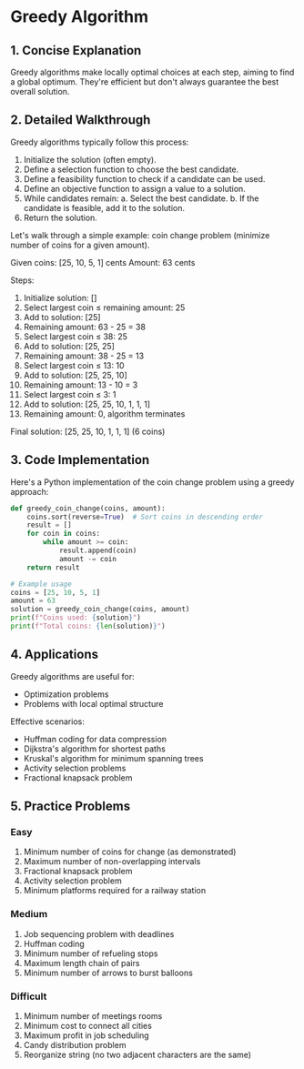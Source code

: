 # Greedy Algorithm 

## 1. Concise Explanation

Greedy algorithms make locally optimal choices at each step, aiming to find a global optimum. They're efficient but don't always guarantee the best overall solution.

## 2. Detailed Walkthrough

Greedy algorithms typically follow this process:

1. Initialize the solution (often empty).
2. Define a selection function to choose the best candidate.
3. Define a feasibility function to check if a candidate can be used.
4. Define an objective function to assign a value to a solution.
5. While candidates remain:
   a. Select the best candidate.
   b. If the candidate is feasible, add it to the solution.
6. Return the solution.

Let's walk through a simple example: coin change problem (minimize number of coins for a given amount).

Given coins: [25, 10, 5, 1] cents
Amount: 63 cents

Steps:
1. Initialize solution: []
2. Select largest coin ≤ remaining amount: 25
3. Add to solution: [25]
4. Remaining amount: 63 - 25 = 38
5. Select largest coin ≤ 38: 25
6. Add to solution: [25, 25]
7. Remaining amount: 38 - 25 = 13
8. Select largest coin ≤ 13: 10
9. Add to solution: [25, 25, 10]
10. Remaining amount: 13 - 10 = 3
11. Select largest coin ≤ 3: 1
12. Add to solution: [25, 25, 10, 1, 1, 1]
13. Remaining amount: 0, algorithm terminates

Final solution: [25, 25, 10, 1, 1, 1] (6 coins)

## 3. Code Implementation

Here's a Python implementation of the coin change problem using a greedy approach:

```python
def greedy_coin_change(coins, amount):
    coins.sort(reverse=True)  # Sort coins in descending order
    result = []
    for coin in coins:
        while amount >= coin:
            result.append(coin)
            amount -= coin
    return result

# Example usage
coins = [25, 10, 5, 1]
amount = 63
solution = greedy_coin_change(coins, amount)
print(f"Coins used: {solution}")
print(f"Total coins: {len(solution)}")
```

## 4. Applications

Greedy algorithms are useful for:
- Optimization problems
- Problems with local optimal structure

Effective scenarios:
- Huffman coding for data compression
- Dijkstra's algorithm for shortest paths
- Kruskal's algorithm for minimum spanning trees
- Activity selection problems
- Fractional knapsack problem

## 5. Practice Problems

### Easy
1. Minimum number of coins for change (as demonstrated)
2. Maximum number of non-overlapping intervals
3. Fractional knapsack problem
4. Activity selection problem
5. Minimum platforms required for a railway station

### Medium
1. Job sequencing problem with deadlines
2. Huffman coding
3. Minimum number of refueling stops
4. Maximum length chain of pairs
5. Minimum number of arrows to burst balloons

### Difficult
1. Minimum number of meetings rooms
2. Minimum cost to connect all cities
3. Maximum profit in job scheduling
4. Candy distribution problem
5. Reorganize string (no two adjacent characters are the same)